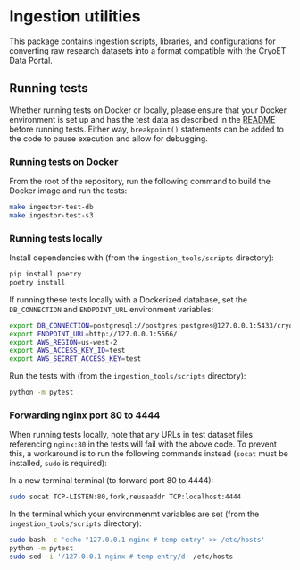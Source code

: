 # Ingestion utilities

This package contains ingestion scripts, libraries, and configurations for converting raw research datasets into a format compatible with the CryoET Data Portal.

## Running tests

Whether running tests on Docker or locally, please ensure that your Docker environment is set up and has the test data as described in the [README](../README.md) before running tests.
Either way, `breakpoint()` statements can be added to the code to pause execution and allow for debugging.

### Running tests on Docker

From the root of the repository, run the following command to build the Docker image and run the tests:
```bash
make ingestor-test-db
make ingestor-test-s3
```

### Running tests locally

Install dependencies with (from the `ingestion_tools/scripts` directory):
```bash
pip install poetry
poetry install
```

If running these tests locally with a Dockerized database, set the `DB_CONNECTION` and `ENDPOINT_URL` environment variables:
```bash
export DB_CONNECTION=postgresql://postgres:postgres@127.0.0.1:5433/cryoet
export ENDPOINT_URL=http://127.0.0.1:5566/
export AWS_REGION=us-west-2
export AWS_ACCESS_KEY_ID=test
export AWS_SECRET_ACCESS_KEY=test
```

Run the tests with (from the `ingestion_tools/scripts` directory):
```bash
python -m pytest
```

### Forwarding nginx port 80 to 4444

When running tests locally, note that any URLs in test dataset files referencing `nginx:80` in the tests will fail with the above code. To prevent this, a workaround is
 to run the following commands instead (`socat` must be installed, `sudo` is required):

In a new terminal terminal (to forward port 80 to 4444):
```bash
sudo socat TCP-LISTEN:80,fork,reuseaddr TCP:localhost:4444
```

In the terminal which your environmenmt variables are set (from the `ingestion_tools/scripts` directory):
```bash
sudo bash -c 'echo "127.0.0.1 nginx # temp entry" >> /etc/hosts'
python -m pytest
sudo sed -i '/127.0.0.1 nginx # temp entry/d' /etc/hosts
```

